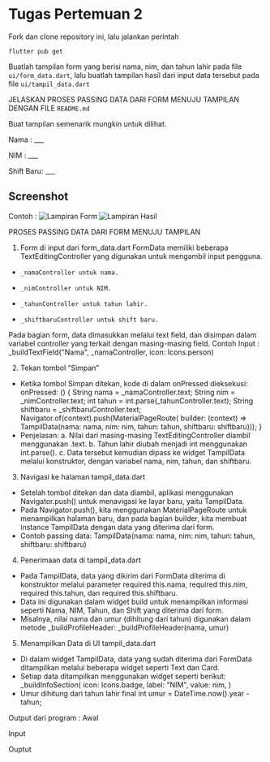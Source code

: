 # Tugas Pertemuan 2

Fork dan clone repository ini, lalu jalankan perintah 
```
flutter pub get
```
Buatlah tampilan form yang berisi nama, nim, dan tahun lahir pada file `ui/form_data.dart`, lalu buatlah tampilan hasil dari input data tersebut pada file `ui/tampil_data.dart`

JELASKAN PROSES PASSING DATA DARI FORM MENUJU TAMPILAN DENGAN FILE `README.md`

Buat tampilan semenarik mungkin untuk dilihat.


Nama : ___

NIM : ___

Shift Baru: ___

## Screenshot
Contoh :
![Lampiran Form](form.png)
![Lampiran Hasil](hasil.png)




PROSES PASSING DATA DARI FORM MENUJU TAMPILAN

1.	Form di input dari form_data.dart
FormData memiliki beberapa TextEditingController yang digunakan untuk mengambil input pengguna.
-	  _namaController untuk nama.
-	  _nimController untuk NIM.
-	  _tahunController untuk tahun lahir.
-	  _shiftbaruController untuk shift baru.
Pada bagian form, data dimasukkan melalui text field, dan disimpan dalam variabel controller yang terkait dengan masing-masing field.
Contoh Input : _buildTextField("Nama", _namaController, icon: Icons.person)

2.	Tekan tombol “Simpan”
-	Ketika tombol Simpan ditekan, kode di dalam onPressed dieksekusi:
onPressed: () {
   String nama = _namaController.text;
   String nim = _nimController.text;
   int tahun = int.parse(_tahunController.text);
   String shiftbaru = _shiftbaruController.text;
   Navigator.of(context).push(MaterialPageRoute(
       builder: (context) =>
           TampilData(nama: nama, nim: nim, tahun: tahun, shiftbaru: shiftbaru)));
 }
-	Penjelasan:
a.	Nilai dari masing-masing TextEditingController diambil menggunakan .text.
b.	Tahun lahir diubah menjadi int menggunakan int.parse().
c.	Data tersebut kemudian dipass ke widget TampilData melalui konstruktor, dengan variabel nama, nim, tahun, dan shiftbaru.

3.	Navigasi ke halaman tampil_data.dart
-	Setelah tombol ditekan dan data diambil, aplikasi menggunakan Navigator.push() untuk menavigasi ke layar baru, yaitu TampilData.
-	Pada Navigator.push(), kita menggunakan MaterialPageRoute untuk menampilkan halaman baru, dan pada bagian builder, kita membuat instance TampilData dengan data yang diterima dari form.
-	Contoh passing data:
TampilData(nama: nama, nim: nim, tahun: tahun, shiftbaru: shiftbaru)

4.	Penerimaan data di tampil_data.dart
-	Pada TampilData, data yang dikirim dari FormData diterima di konstruktor melalui parameter required this.nama, required this.nim, required this.tahun, dan required this.shiftbaru.
-	Data ini digunakan dalam widget build untuk menampilkan informasi seperti Nama, NIM, Tahun, dan Shift yang diterima dari form.
-	Misalnya, nilai nama dan umur (dihitung dari tahun) digunakan dalam metode _buildProfileHeader:
_buildProfileHeader(nama, umur)

5.	Menampilkan Data di UI tampil_data.dart
-	Di dalam widget TampilData, data yang sudah diterima dari FormData ditampilkan melalui beberapa widget seperti Text dan Card.
-	Setiap data ditampilkan menggunakan widget seperti berikut:
_buildInfoSection(
  icon: Icons.badge,
  label: "NIM",
  value: nim,
)
-	Umur dihitung dari tahun lahir 
final int umur = DateTime.now().year - tahun;

Output dari program : 
Awal
 
Input 
 
Ouptut
 

